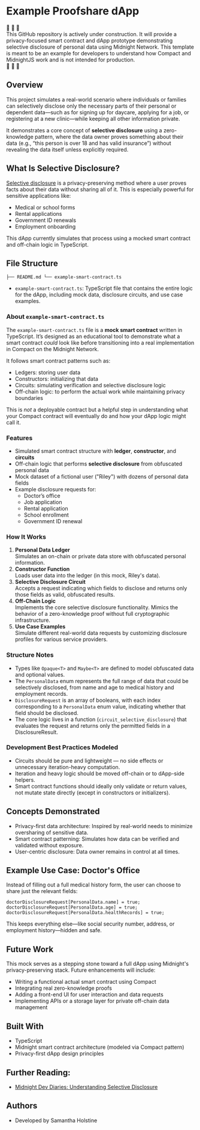 # Example Proofshare dApp

🚧 🚧 🚧  
This GitHub repository is actively under construction. It will provide a privacy-focused smart contract and dApp prototype demonstrating selective disclosure of personal data using Midnight Network.
This template is meant to be an example for developers to understand how Compact and MidnightJS work and is not intended for production.  
🚧 🚧 🚧

## Overview

This project simulates a real-world scenario where individuals or families can selectively disclose only the necessary parts of their personal or dependent data—such as for signing up for daycare, applying for a job, or registering at a new clinic—while keeping all other information private.

It demonstrates a core concept of **selective disclosure** using a zero-knowledge pattern, where the data owner proves something about their data (e.g., “this person is over 18 and has valid insurance”) without revealing the data itself unless explicitly required.

## What Is Selective Disclosure?

[Selective disclosure](https://docs.midnight.network/blog/web3-intro-selective-disclosure) is a privacy-preserving method where a user proves facts about their data without sharing all of it. This is especially powerful for sensitive applications like:

- Medical or school forms
- Rental applications
- Government ID renewals
- Employment onboarding

This dApp currently simulates that process using a mocked smart contract and off-chain logic in TypeScript.

## File Structure


`├── README.md └── example-smart-contract.ts`

- `example-smart-contract.ts`: TypeScript file that contains the entire logic for the dApp, including mock data, disclosure circuits, and use case examples.

### About `example-smart-contract.ts`

The `example-smart-contract.ts` file is a **mock smart contract** written in TypeScript. It’s designed as an educational tool to demonstrate what a smart contract _could_ look like before transitioning into a real implementation in Compact on the Midnight Network.

It follows smart contract patterns such as:

- Ledgers: storing user data
- Constructors: initializing that data
- Circuits: simulating verification and selective disclosure logic
- Off-chain logic: to perform the actual work while maintaining privacy boundaries

This is _not_ a deployable contract but a helpful step in understanding what your Compact contract will eventually do and how your dApp logic might call it.

### Features
- Simulated smart contract structure with **ledger**, **constructor**, and **circuits**
- Off-chain logic that performs **selective disclosure** from obfuscated personal data
- Mock dataset of a fictional user ("Riley") with dozens of personal data fields
- Example disclosure requests for:
    - Doctor’s office
    - Job application
    - Rental application
    - School enrollment
    - Government ID renewal

### How It Works

1. **Personal Data Ledger**  
    Simulates an on-chain or private data store with obfuscated personal information.
2. **Constructor Function**  
    Loads user data into the ledger (in this mock, Riley's data).
3. **Selective Disclosure Circuit**  
    Accepts a request indicating which fields to disclose and returns only those fields as valid, obfuscated results.
4. **Off-Chain Logic**  
    Implements the core selective disclosure functionality. Mimics the behavior of a zero-knowledge proof without full cryptographic infrastructure.
5. **Use Case Examples**  
    Simulate different real-world data requests by customizing disclosure profiles for various service providers.

### Structure Notes

- Types like `Opaque<T>` and `Maybe<T>` are defined to model obfuscated data and optional values.
- The `PersonalData` enum represents the full range of data that could be selectively disclosed, from name and age to medical history and employment records.
- `DisclosureRequest` is an array of booleans, with each index corresponding to a `PersonalData` enum value, indicating whether that field should be disclosed.
- The core logic lives in a function (`circuit_selective_disclosure`) that evaluates the request and returns only the permitted fields in a DisclosureResult.

### Development Best Practices Modeled

- Circuits should be pure and lightweight — no side effects or unnecessary iteration-heavy computation.
- Iteration and heavy logic should be moved off-chain or to dApp-side helpers.
- Smart contract functions should ideally only validate or return values, not mutate state directly (except in constructors or initializers).

## Concepts Demonstrated

- Privacy-first data architecture: Inspired by real-world needs to minimize oversharing of sensitive data.
- Smart contract patterning: Simulates how data can be verified and validated without exposure.
- User-centric disclosure: Data owner remains in control at all times.

## Example Use Case: Doctor's Office

Instead of filling out a full medical history form, the user can choose to share just the relevant fields:

```
doctorDisclosureRequest[PersonalData.name] = true; doctorDisclosureRequest[PersonalData.age] = true; doctorDisclosureRequest[PersonalData.healthRecords] = true;
```
This keeps everything else—like social security number, address, or employment history—hidden and safe.

## Future Work

This mock serves as a stepping stone toward a full dApp using Midnight's privacy-preserving stack. Future enhancements will include:

- Writing a functional actual smart contract using Compact
- Integrating real zero-knowledge proofs
- Adding a front-end UI for user interaction and data requests
- Implementing APIs or a storage layer for private off-chain data management

## Built With

- TypeScript
- Midnight smart contract architecture (modeled via Compact pattern)
- Privacy-first dApp design principles

## Further Reading:
 - [Midnight Dev Diaries: Understanding Selective Disclosure](https://docs.midnight.network/blog/web3-intro-selective-disclosure)

## Authors
- Developed by Samantha Holstine
